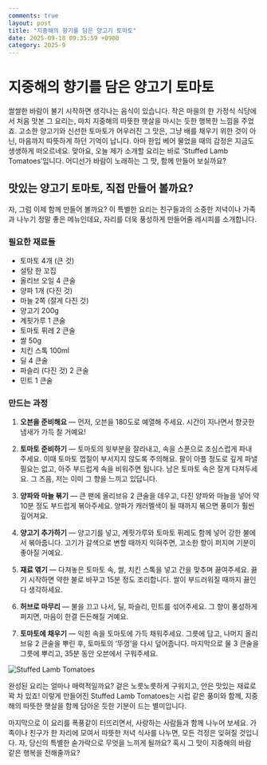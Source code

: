 ```yaml
---
comments: true
layout: post
title: "지중해의 향기를 담은 양고기 토마토"
date: 2025-09-18 09:35:59 +0900
category: 2025-9
---
```


# 지중해의 향기를 담은 양고기 토마토

쌀쌀한 바람이 불기 시작하면 생각나는 음식이 있습니다. 작은 마을의 한 가정식 식당에서 처음 맛본 그 요리는, 마치 지중해의 따뜻한 햇살을 마시는 듯한 행복한 느낌을 주었죠. 고소한 양고기와 신선한 토마토가 어우러진 그 맛은, 그냥 배를 채우기 위한 것이 아닌, 마음까지 따뜻하게 하던 기억이 납니다. 아마 한입 베어 물었을 때의 감정은 지금도 생생하게 떠오르네요. 맞아요, 오늘 제가 소개할 요리는 바로 ‘Stuffed Lamb Tomatoes’입니다. 어디선가 바람이 노래하는 그 맛, 함께 만들어 보실까요?

  

## 맛있는 양고기 토마토, 직접 만들어 볼까요?

자, 그럼 이제 함께 만들어 볼까요? 이 특별한 요리는 친구들과의 소중한 저녁이나 가족과 나누기 정말 좋은 메뉴인데요, 자리를 더욱 풍성하게 만들어줄 레시피를 소개합니다.  

  

### 필요한 재료들

- 토마토 4개 (큰 것)
- 설탕 한 꼬집
- 올리브 오일 4 큰술
- 양파 1개 (다진 것)
- 마늘 2쪽 (잘게 다진 것)
- 양고기 200g
- 계핏가루 1 큰술
- 토마토 퓌레 2 큰술
- 쌀 50g
- 치킨 스톡 100ml
- 딜 4 큰술
- 파슬리 (다진 것) 2 큰술
- 민트 1 큰술  

  

### 만드는 과정

1. **오븐을 준비해요** — 먼저, 오븐을 180도로 예열해 주세요. 시간이 지나면서 향긋한 냄새가 가득 찰 거예요!  

2. **토마토 준비하기** — 토마토의 윗부분을 잘라내고, 속을 스푼으로 조심스럽게 파내 주세요. 이때 토마토 껍질이 부서지지 않도록 주의해요. 팔이 아플 정도로 깊게 파낼 필요는 없고, 아주 부드럽게 속을 비워주면 됩니다. 남은 토마토 속은 잘게 다져두세요. 그 즈음, 저는 이미 그 향을 느끼고 있답니다.  

3. **양파와 마늘 볶기** — 큰 팬에 올리브유 2 큰술을 데우고, 다진 양파와 마늘을 넣어 약 10분 정도 부드럽게 볶아주세요. 양파가 캐러멜색이 될 때까지 볶으면 풍미가 훨씬 깊어져요.  

4. **양고기 추가하기** — 양고기를 넣고, 계핏가루와 토마토 퓌레도 함께 넣어 강한 불에서 볶아줍니다. 고기가 갈색으로 변할 때까지 익혀주면, 고소한 향이 퍼지며 기분이 좋아질 거예요.  

5. **재료 엮기** — 다져놓은 토마토 속, 쌀, 치킨 스톡을 넣고 간을 맞추며 끓여주세요. 끓기 시작하면 약한 불로 바꾸고 15분 정도 조리합니다. 쌀이 부드러워질 때까지 끓인다 생각하세요.  

6. **허브로 마무리** — 불을 끄고 나서, 딜, 파슬리, 민트를 섞어주세요. 그 향이 풍성하게 퍼지면, 마음이 한결 든든해질 거예요.  

7. **토마토에 채우기** — 익힌 속을 토마토에 가득 채워주세요. 그릇에 담고, 나머지 올리브유 2 큰술을 뿌린 후, 토마토의 ‘뚜껑’을 다시 덮어줍니다. 마지막으로 물 3 큰술을 그릇에 뿌리고, 35분 동안 오븐에서 구워주세요.   

![Stuffed Lamb Tomatoes](https://www.themealdb.com/images/media/meals/u55lbp1585564013.jpg)  

  

완성된 요리는 얼마나 매력적일까요? 겉은 노릇노릇하게 구워지고, 안은 맛있는 재료로 꽉 차 있죠! 이렇게 만들어진 Stuffed Lamb Tomatoes는 시럽 같은 풍미와 함께, 지중해의 따뜻한 햇살을 함께 담아온 듯한 기분이 드는 별미입니다.  

  

마지막으로 이 요리를 폭풍같이 터뜨리면서, 사랑하는 사람들과 함께 나누어 보세요. 가족이나 친구가 한 자리에 모여서 따뜻한 저녁 식사를 나누면, 모든 걱정은 잊혀질 것입니다. 자, 당신의 특별한 숟가락으로 무엇을 느끼게 될까요? 혹시 그 맛이 지중해의 바람 같은 행복을 전해줄까요?